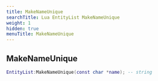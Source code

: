 ```yaml
---
title: MakeNameUnique
searchTitle: Lua EntityList MakeNameUnique
weight: 1
hidden: true
menuTitle: MakeNameUnique
---
```

## MakeNameUnique
```lua
EntityList:MakeNameUnique(const char *name); -- string
```